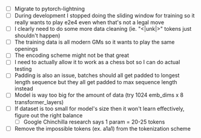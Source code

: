 - [ ] Migrate to pytorch-lightning
- [ ] During development I stopped doing the sliding window for training so it really wants to play e2e4 even when that's not a legal move
- [ ] I clearly need to do some more data cleaning (ie. "<|unk|>" tokens just shouldn't happen)
- [ ] The training data is all modern GMs so it wants to play the same openings
- [ ] The encoding scheme might not be that great
- [ ] I need to actually allow it to work as a chess bot so I can do actual testing
- [ ] Padding is also an issue, batches should all get padded to longest length sequence but they all get padded to max sequence length instead
- [ ] Model is way too big for the amount of data (try 1024 emb_dims x 8 transformer_layers)
- [ ] If dataset is too small for model's size then it won't learn effectively, figure out the right balance
    - [ ] Google Chinchilla research says 1 param = 20-25 tokens
- [ ] Remove the impossible tokens (ex. a1a1) from the tokenization scheme